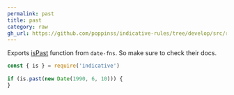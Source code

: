 ```yaml
---
permalink: past
title: past
category: raw
gh_url: https://github.com/poppinss/indicative-rules/tree/develop/src/raw/past.ts
---
```


Exports [isPast](https://date-fns.org/v1.30.1/docs/isPast) function from `date-fns`. So
make sure to check their docs.
 
```js
const { is } = require('indicative')
 
if (is.past(new Date(1990, 6, 10))) {
}
```